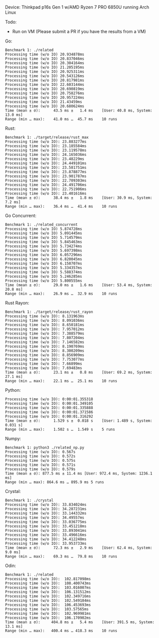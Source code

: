 Device: Thinkpad p16s Gen 1 w/AMD Ryzen 7 PRO 6850U running Arch Linux

Todo:

-   Run on VM (Please submit a PR if you have the results from a VM)

Go:

    Benchmark 1: ./related
    Processing time (w/o IO) 20.934878ms
    Processing time (w/o IO) 20.837046ms
    Processing time (w/o IO) 20.304164ms
    Processing time (w/o IO) 21.205195ms
    Processing time (w/o IO) 20.925311ms
    Processing time (w/o IO) 20.543126ms
    Processing time (w/o IO) 20.817981ms
    Processing time (w/o IO) 22.603144ms
    Processing time (w/o IO) 20.690819ms
    Processing time (w/o IO) 20.758276ms
    Processing time (w/o IO) 20.957224ms
    Processing time (w/o IO) 21.43459ms
    Processing time (w/o IO) 20.680624ms
    Time (mean ± σ):      43.5 ms ±   1.4 ms    [User: 40.8 ms, System: 13.0 ms]
    Range (min … max):    41.0 ms …  45.7 ms    10 runs

Rust:

    Benchmark 1: ./target/release/rust_max
    Processing time (w/o IO): 23.883277ms
    Processing time (w/o IO): 23.185584ms
    Processing time (w/o IO): 23.119578ms
    Processing time (w/o IO): 24.165036ms
    Processing time (w/o IO): 23.48229ms
    Processing time (w/o IO): 24.449101ms
    Processing time (w/o IO): 23.581751ms
    Processing time (w/o IO): 23.878877ms
    Processing time (w/o IO): 23.901787ms
    Processing time (w/o IO): 22.709303ms
    Processing time (w/o IO): 24.491706ms
    Processing time (w/o IO): 22.751906ms
    Processing time (w/o IO): 23.401616ms
    Time (mean ± σ):      38.4 ms ±   1.8 ms    [User: 30.9 ms, System: 7.2 ms]
    Range (min … max):    36.4 ms …  41.4 ms    10 runs

Go Concurrent:

    Benchmark 1: ./related_concurrent
    Processing time (w/o IO) 5.874728ms
    Processing time (w/o IO) 5.091445ms
    Processing time (w/o IO) 5.714579ms
    Processing time (w/o IO) 5.845463ms
    Processing time (w/o IO) 5.734274ms
    Processing time (w/o IO) 5.697398ms
    Processing time (w/o IO) 6.057296ms
    Processing time (w/o IO) 6.820045ms
    Processing time (w/o IO) 6.158707ms
    Processing time (w/o IO) 5.334357ms
    Processing time (w/o IO) 5.588374ms
    Processing time (w/o IO) 5.246285ms
    Processing time (w/o IO) 5.800555ms
    Time (mean ± σ):      29.0 ms ±   1.6 ms    [User: 53.4 ms, System: 20.8 ms]
    Range (min … max):    26.9 ms …  32.9 ms    10 runs

Rust Rayon:

    Benchmark 1: ./target/release/rust_rayon
    Processing time (w/o IO): 8.131963ms
    Processing time (w/o IO): 8.091036ms
    Processing time (w/o IO): 8.650181ms
    Processing time (w/o IO): 7.957012ms
    Processing time (w/o IO): 7.388579ms
    Processing time (w/o IO): 7.807204ms
    Processing time (w/o IO): 7.146582ms
    Processing time (w/o IO): 8.190769ms
    Processing time (w/o IO): 8.300209ms
    Processing time (w/o IO): 8.856909ms
    Processing time (w/o IO): 7.753077ms
    Processing time (w/o IO): 7.66899ms
    Processing time (w/o IO): 7.69483ms
    Time (mean ± σ):      23.1 ms ±   0.8 ms    [User: 69.2 ms, System: 27.1 ms]
    Range (min … max):    22.1 ms …  25.1 ms    10 runs

Python:

    Processing time (w/o IO): 0:00:01.355318
    Processing time (w/o IO): 0:00:01.349105
    Processing time (w/o IO): 0:00:01.335888
    Processing time (w/o IO): 0:00:01.371586
    Processing time (w/o IO): 0:00:01.316292
    Time (mean ± σ):      1.529 s ±  0.018 s    [User: 1.489 s, System: 0.031 s]
    Range (min … max):    1.502 s …  1.549 s    5 runs

Numpy:

    Benchmark 1: python3 ./related_np.py
    Processing time (w/o IO): 0.567s
    Processing time (w/o IO): 0.572s
    Processing time (w/o IO): 0.575s
    Processing time (w/o IO): 0.571s
    Processing time (w/o IO): 0.579s
    Time (mean ± σ): 877.5 ms ± 11.4 ms [User: 972.4 ms, System: 1236.1 ms]
    Range (min … max): 864.6 ms … 895.9 ms 5 runs

Crystal:

    Benchmark 1: ./crystal
    Processing time (w/o IO): 33.834024ms
    Processing time (w/o IO): 34.287231ms
    Processing time (w/o IO): 33.144332ms
    Processing time (w/o IO): 34.49557ms
    Processing time (w/o IO): 33.036775ms
    Processing time (w/o IO): 33.451218ms
    Processing time (w/o IO): 33.893041ms
    Processing time (w/o IO): 33.496616ms
    Processing time (w/o IO): 34.412248ms
    Processing time (w/o IO): 33.953733ms
    Time (mean ± σ):      72.3 ms ±   2.9 ms    [User: 62.4 ms, System: 9.0 ms]
    Range (min … max):    69.3 ms …  79.8 ms    10 runs

Odin:

    Benchmark 1: ./related
    Processing time (w/o IO):  102.817098ms
    Processing time (w/o IO):  108.400743ms
    Processing time (w/o IO):  103.016007ms
    Processing time (w/o IO):  106.131512ms
    Processing time (w/o IO):  102.349716ms
    Processing time (w/o IO):  102.549184ms
    Processing time (w/o IO):  106.453693ms
    Processing time (w/o IO):  103.57565ms
    Processing time (w/o IO):  102.969981ms
    Processing time (w/o IO):  106.170902ms
    Time (mean ± σ):     404.8 ms ±   5.4 ms    [User: 391.5 ms, System: 13.1 ms]
    Range (min … max):   400.4 ms … 418.3 ms    10 runs
